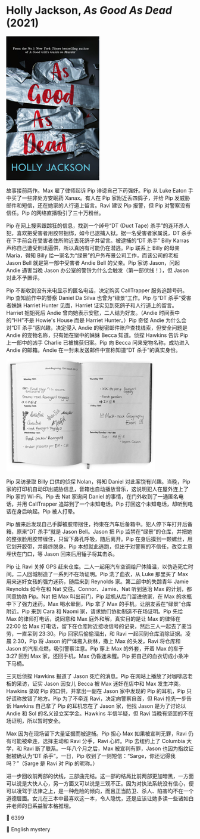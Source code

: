 # Holly Jackson, <i>As Good As Dead</i> (2021)

<img src=images/2021_cover.jpg width=250/>

故事接前两作。Max 雇了律师起诉 Pip 诽谤自己下药强奸。Pip 从 Luke Eaton 手中买了一些非处方安眠药 Xanax。有人在 Pip 家附近丢四鸽子，并给 Pip 发威胁邮件和短信，还在她家的人行道上留言。Ravi 建议 Pip 报警，但 Pip 对警察没有信任。Pip 的网络直播吸引了三十万粉丝。

Pip 在网上搜索跟踪狂的信息，找到一个绰号“DT (Duct Tape) 杀手”的连环杀人犯，喜欢把受害者用胶带捆绑，如今已逮捕入狱。据一名受害者家属说，DT 杀手在下手前会在受害者住所附近丢死鸽子并留言。被逮捕的“DT 杀手” Billy Karras 声称自己遭受刑讯逼供，所以真凶有可能仍在潜逃。Pip 联系上 Billy 的母亲 Maria，得知 Billy 给一家名为“绿景”的户外布景公司工作，而该公司的老板 Jason Bell 就是第一部中受害者 Andie Bell 的父亲。Pip 家访 Jason，问起 Andie 遇害当晚 Jason 办公室的警铃为什么会触发（第一部伏线！），但 Jason 对此不予置评。

Pip 不断收到没有来电显示的匿名电话，决定购买 CallTrapper 服务追踪号码。Pip 查知前作中的警察 Daniel Da Silva 也曾为“绿景”工作。Pip 与“DT 杀手”受害者妹妹 Harriet Hunter 见面，Harriet 证实见到死鸽子和人行道上的留言。Harriet 姐姐死后 Andie 曾向她表示安慰，二人结为好友。（Andie 时间表中的“HH”不是 Howie's House 而是 Harriet Hunter。）Pip 奇怪 Andie 为什么会对“DT 杀手”感兴趣，决定侵入 Andie 的秘密邮件账户查找线索，但安全问题是 Andie 的宠物名称，只有她在狱中的妹妹 Becca 知道。侦探 Hawkins 告诉 Pip 上一部中的凶手 Charlie 已被擒获归案。Pip 向 Becca 问来宠物名称，成功进入 Andie 的邮箱。Andie 在一封未发送邮件中宣称知道“DT 杀手”的真实身份。

<img src=images/2021_planner.jpg width=400/>

Pip 采访录取 Billy 口供的侦探 Nolan，得知 Daniel 对此案饶有兴趣。当晚，Pip 家的打印机自动印出威胁信息，音箱也自动播放音乐，这说明犯人在屋外连上了 Pip 家的 Wi-Fi。Pip 去 Nat 家询问 Daniel 的事情，在门外收到了一通匿名电话，并用 CallTrapper 追踪到了一个未知电话。Pip 打回这个未知电话，却听到电话在身后响起。Pip 被人打晕。

Pip 醒来后发现自己手脚被胶带捆住，拘束在汽车后备箱中。犯人停下车打开后备箱，原来“DT 杀手”就是 Jason Bell。Jason 把 Pip 监禁在“绿景”的仓库，并把她的整张脸用胶带缠住，只留下鼻孔呼吸，随后离开。Pip 在身后摸到一颗螺丝，用它划开胶带，并最终脱身。Pip 本想就此逃跑，但出于对警察的不信任，改变主意埋伏在门口，等 Jason 回来后用锤子将其击杀。

Pip 让 Ravi 关掉 GPS 赶来仓库。二人一起用汽车空调给尸体降温，以伪造死亡时间。二人回城制造了一系列不在场证明。Pip 洗了血衣，从 Luke 那里买了 Max 用来迷奸女孩的强力迷药，随后来到 Reynolds 家。第二部中的失踪青年 Jamie Reynolds 如今在和 Nat 交往。Connor、Jamie、Nat 听到惩治 Max 的计划，都同意协助 Pip。Nat 把 Max 叫出前门，Pip 趁机从后门溜进他家，在 Max 的水瓶中下了强力迷药。Max 喝水晕倒，Pip 拿了 Max 的手机，让朋友丢在“绿景”仓库附近。Pip 来到 Cara 和 Naomi 家，请求她们协助制造不在场证明。Pip 先给 Max 的律师打电话，说同意和 Max 庭外和解，真实目的是让 Max 的律师在 22:00 给 Max 打电话，留下在仓库附近接收信号的记录，然后三人一起去了麦当劳，一直呆到 23:30。Pip 回家后偷偷溜出，和 Ravi 一起回到仓库消除证据。凌晨 2:30，Pip 将 Jason 的尸体拖入树林，撒上 Max 的头发，Ravi 将仓库和 Jason 的汽车点燃，吸引警察注意。Pip 穿上 Max 的外套，开着 Max 的车于 3:27 回到 Max 家，还回手机，Max 仍昏迷未醒。Pip 把自己的血衣切成小条冲下马桶。

三天后侦探 Hawkins 报道了 Jason 死亡的消息。Pip 在网站上播放了对咖啡店老板的采访，证实 Jason 因女儿 Becca 被 Max 迷奸在店中和 Max 发生冲突。Hawkins 录取 Pip 的口供，并拿出一副在 Jason 家中发现的 Pip 的耳机，Pip 只好谎称放错了地方。Pip 为了不牵连 Ravi，决定向警察自首，但 Ravi 抢先一步告诉 Hawkins 自己拿了 Pip 的耳机忘在了 Jason 家，他找 Jason 是为了讨论以 Andie 和 Sol 的名义设立奖学金。Hawkins 半信半疑，但 Ravi 当晚有坚固的不在场证明，所以暂时安全。

Max 因为在现场留下大量证据而被逮捕。Pip 担心 Max 如果被宣判无罪，Ravi 仍有可能被牵连，选择主动和 Ravi 分手，Ravi 心碎。Pip 去纽约上了 Columbia 大学，和 Ravi 断了联系。一年八个月之后，Max 被宣判有罪，Jason 也因为指纹证据被确认为“DT 杀手”。一日，Pip 收到了一则短信：“Sarge，你还记得我吗？”（Sarge 是 Ravi 对 Pip 的昵称。）

进一步回收前两部的伏线，三部曲完结。这一部的结局比前两部更加暗黑，一方面可以说是大快人心，另一方面又可以说是三观不正。因为对执法系统没有信心，便可以凌驾于法律之上，是一种危险的倾向，而且正当防卫、杀人、陷害均不在一个道德层面。女儿在三本中最喜欢这一本，令人隐忧，还是应该让她多读一些诸如白井老师的日系益智本格推理。

:link: 6399

:file_folder: English mystery
